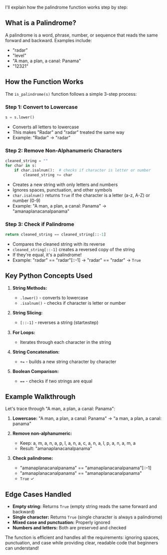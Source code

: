 I'll explain how the palindrome function works step by step:

## What is a Palindrome?

A palindrome is a word, phrase, number, or sequence that reads the same forward and backward. Examples include:
- "radar" 
- "level"
- "A man, a plan, a canal: Panama"
- "12321"

## How the Function Works

The `is_palindrome(s)` function follows a simple 3-step process:

### Step 1: Convert to Lowercase
```python
s = s.lower()
```
- Converts all letters to lowercase
- This makes "Radar" and "radar" treated the same way
- Example: "Radar" → "radar"

### Step 2: Remove Non-Alphanumeric Characters
```python
cleaned_string = ""
for char in s:
    if char.isalnum():  # checks if character is letter or number
        cleaned_string += char
```
- Creates a new string with only letters and numbers
- Ignores spaces, punctuation, and other symbols
- `char.isalnum()` returns `True` if the character is a letter (a-z, A-Z) or number (0-9)
- Example: "A man, a plan, a canal: Panama" → "amanaplanacanalpanama"

### Step 3: Check if Palindrome
```python
return cleaned_string == cleaned_string[::-1]
```
- Compares the cleaned string with its reverse
- `cleaned_string[::-1]` creates a reversed copy of the string
- If they're equal, it's a palindrome!
- Example: "radar" == "radar"[::-1] → "radar" == "radar" → `True`

## Key Python Concepts Used

1. **String Methods:**
   - `.lower()` - converts to lowercase
   - `.isalnum()` - checks if character is letter or number

2. **String Slicing:**
   - `[::-1]` - reverses a string (start:end:step)

3. **For Loops:**
   - Iterates through each character in the string

4. **String Concatenation:**
   - `+=` - builds a new string character by character

5. **Boolean Comparison:**
   - `==` - checks if two strings are equal

## Example Walkthrough

Let's trace through "A man, a plan, a canal: Panama":

1. **Lowercase:** "A man, a plan, a canal: Panama" → "a man, a plan, a canal: panama"

2. **Remove non-alphanumeric:** 
   - Keep: a, m, a, n, a, p, l, a, n, a, c, a, n, a, l, p, a, n, a, m, a
   - Result: "amanaplanacanalpanama"

3. **Check palindrome:** 
   - "amanaplanacanalpanama" == "amanaplanacanalpanama"[::-1]
   - "amanaplanacanalpanama" == "amanaplanacanalpanama" 
   - `True` ✓

## Edge Cases Handled

- **Empty string:** Returns `True` (empty string reads the same forward and backward)
- **Single character:** Returns `True` (single character is always a palindrome)
- **Mixed case and punctuation:** Properly ignored
- **Numbers and letters:** Both are preserved and checked

The function is efficient and handles all the requirements: ignoring spaces, punctuation, and case while providing clear, readable code that beginners can understand!